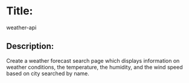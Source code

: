 # Title: 
weather-api

## Description: 
Create a weather forecast search page which displays information on weather conditions, the temperature, the humidity, and the wind speed based on city searched by name.
